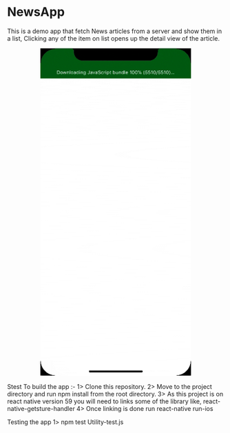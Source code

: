 # NewsApp

This is a demo app that fetch News articles from a server and show them in a list, Clicking any of the item on list opens up the detail view of the article.

<p align="center">
  <img src="https://github.com/amitrai98/NewsApp/blob/master/test.gif?raw=true" width="350"/>
</p>

Stest To build the app :-
1> Clone this repository.
2> Move to the project directory and run npm install from the root directory.
3> As this project is on react native version 59 you will need to links some of the library like, react-native-getsture-handler
4> Once linking is done run react-native run-ios

Testing the app
1> npm test Utility-test.js
